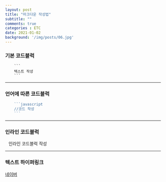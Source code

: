 ```yaml
---
layout: post
title: "마크다운 작성법"
subtitle: ""
comments: true
categories : ETC
date: 2021-01-02
background: '/img/posts/06.jpg'
---
```


### 기본 코드블럭
```
    ```
    텍스트 작성
    ```
```
---

### 언어에 따른 코드블럭
```javascript
    ```javascript
    //코드 작성
    ```
```
---

### 인라인 코드블럭
`
    `
    인라인 코드블럭 작성
    `
`

---

### 텍스트 하이퍼링크
[네이버](www.naver.com)


